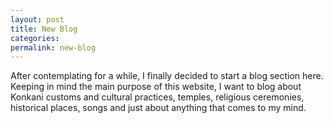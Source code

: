 ```yaml
---
layout: post
title: New Blog
categories: 
permalink: new-blog
---
```


After contemplating for a while, I finally decided to start a blog section here. Keeping in mind the main purpose of this website, I want to blog about Konkani customs and cultural practices, temples, religious ceremonies, historical places, songs and just about anything that comes to my mind.

